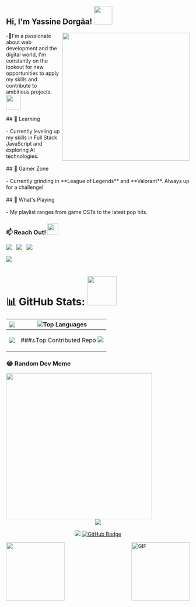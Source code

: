 <div><h2> Hi, I'm Yassine Dorgâa! <img src="https://media.giphy.com/media/mGcNjsfWAjY5AEZNw6/giphy.gif" width="50"></h2>
<img align='right' src="https://aniyuki.com/wp-content/uploads/2022/08/aniyuki-hello-30.gif" width="350">
  <p align="left">-🚀I'm a passionate about web development and the digital world, I'm constantly on the lookout for new opportunities to apply my skills and contribute to ambitious projects. <img src="https://media.giphy.com/media/cQSjIBgUC2NbMKEm9q/giphy.gif" width="40"  ><br><br>## 🌱 Learning<br><br>- Currently leveling up my skills in Full Stack JavaScript and exploring AI technologies.<br><br>## 👾 Gamer Zone<br><br>- Currently grinding in **League of Legends** and **Valorant**. Always up for a challenge!<br><br>## 🎵 What's Playing<br><br>- My playlist ranges from game OSTs to the latest pop hits.
<h3>📫 Reach Out! <img src="https://media.giphy.com/media/WUlplcMpOCEmTGBtBW/giphy.gif" width="30"></h3>
</div>
<a href="https://twitter.com/yassinedorgaa"><img src="https://img.shields.io/badge/Twitter-1DA1F2?style=for-the-badge&logo=twitter&logoColor=white"></img></a>&nbsp;&nbsp; <a href="https://linkedin.com/in/yassinedorgaa/"><img src="https://img.shields.io/badge/LinkedIn-0077B5?style=for-the-badge&logo=linkedin&logoColor=white"></img></a>&nbsp;&nbsp; <a href="https://discordapp.com/users/yassinedg"><img src="https://img.shields.io/badge/Discord-5865F2?style=for-the-badge&logo=Discord&logoColor=white"></img></a>&nbsp;&nbsp; 

<!--Trap--:)-->
<a href="https://github.com/404"><img src="https://user-images.githubusercontent.com/73097560/115834477-dbab4500-a447-11eb-908a-139a6edaec5c.gif"></a>
# 📊 GitHub Stats: <img src="https://media.giphy.com/media/2C6rrUPtCpQUojg2hh/giphy.gif" width="80">
| ![](https://github-readme-stats.vercel.app/api?username=YassineDG&theme=nightowl&hide_border=false&include_all_commits=false&count_private=false) | ![Top Languages](https://github-readme-stats.vercel.app/api/top-langs/?username=YassineDG&theme=nightowl&hide_border=false&include_all_commits=false&count_private=false&layout=compact) |
| --- | --- |
| ![](https://github-readme-streak-stats.herokuapp.com/?user=YassineDG&theme=nightowl&hide_border=false) |<p>###🔝Top Contributed Repo ![](https://github-contributor-stats.vercel.app/api?username=YassineDG&limit=5&theme=tokyonight&combine_all_yearly_contributions=true)</p>



### 😂 Random Dev Meme
<img src='https://randommeme-five.vercel.app/' style="height: 400px;"/>

<div align="center">
  <img src="https://quotes-github-readme.vercel.app/api?type=horizontal&theme=radical" />
</div>





<p align='center'><img src='https://visitor-badge.laobi.icu/badge?page_id=yassinedorgaa'> <a href="https://github.com/YassineDG?tab=followers"><img src="https://img.shields.io/github/followers/YassineDG?label=Followers&style=social" alt="GitHub Badge"></a>
</p>
<img align="right" alt="GIF" height="160px" src="https://media4.giphy.com/media/bkDkvBqZKJl0fh3Oui/giphy.gif?cid=ecf05e47yxnsw0x01rqrul4lxohd35vlz8jrixdenrvrv8kb&ep=v1_stickers_search&rid=giphy.gif&ct=s" />
<img src="https://media2.giphy.com/media/v1.Y2lkPTc5MGI3NjExemtrMDJ4OTByOG81NGMwN3B4anlqNHJqdG1pYWJsMHF1bmpiaTV0bSZlcD12MV9pbnRlcm5hbF9naWZfYnlfaWQmY3Q9cw/MZ7yrimhG3DThJqHjl/giphy.gif" height="160px" width="160px"> 
